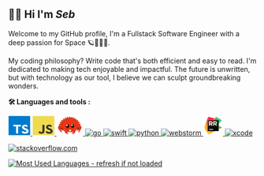## 🧔‍♂️ Hi I'm _Seb_  

Welcome to my GitHub profile, I'm a Fullstack Software Engineer with a deep passion for Space 🪐🧑🏻‍🚀. 

My coding philosophy? Write code that's both efficient and easy to read. I'm dedicated to making tech enjoyable and impactful.
The future is unwritten, but with technology as our tool, I believe we can sculpt groundbreaking wonders.

**🛠 Languages and tools :**
<div >
<p>

[//]: # (<a href="https://www.rust-lang.org/" target="_blank"> <img src="https://rust-lang.org/logos/rust-logo-512x512.png" alt="rust" title="rust" width="40" height="40"/> </a> )
[//]: # (<a href="https://www.rust-lang.org/" target="_blank"> <img src="./assets/rust_icon.svg" alt="rust" title="rust" width="40" height="40"/> </a> )
[//]: # (<a href="https://www.rust-lang.org/" target="_blank"> <img src="./assets/rust_icon_2.png" alt="rust" title="rust" width="44" /> </a> )

<a href="https://www.typescriptlang.org/" target="_blank"> <img src="https://raw.githubusercontent.com/devicons/devicon/master/icons/typescript/typescript-original.svg" alt="typescript" title="typescript" width="45" height="40"/> </a>
<a href="https://developer.mozilla.org/en-US/docs/Web/JavaScript" target="_blank"> <img src="https://raw.githubusercontent.com/devicons/devicon/master/icons/javascript/javascript-original.svg" alt="javascript" title="javascript" width="45" height="40"/> </a> 
<a href="https://www.rust-lang.org/" target="_blank"> <img src="./assets/rust_icon_3.png" alt="rust" title="rust" width="54"/> </a> 
<a href="https://go.dev/" target="_blank"> <img src="https://cdn.jsdelivr.net/gh/devicons/devicon/icons/go/go-original.svg" alt="go" title="go" width="40" height="40"/> </a> 
<a href="https://www.swift.org/" target="_blank"> <img src="https://cdn.jsdelivr.net/gh/devicons/devicon/icons/swift/swift-original.svg" alt="swift" title="swift" width="45" height="40"/> </a> 
<a href="https://www.python.org/" target="_blank"> <img src="https://cdn.jsdelivr.net/gh/devicons/devicon/icons/python/python-original.svg" alt="python" title="python" width="45" height="40"/> </a> 
<a href="https://www.jetbrains.com/webstorm/" target="_blank"> <img src="https://upload.wikimedia.org/wikipedia/commons/c/c0/WebStorm_Icon.svg" alt="webstorm" title="webstorm" width="40" height="40"/> </a> 
<a href="https://www.jetbrains.com/rust/" target="_blank"> <img src="./assets/rust_rover_icon.svg" alt="rust rover" title="rust rover" width="40" height="40"/> </a> 
<a href="https://developer.apple.com/xcode/" target="_blank"> <img src="https://cdn.jsdelivr.net/gh/devicons/devicon/icons/xcode/xcode-original.svg" alt="xcode" title="xcode" width="40" height="40"/> </a> 

[//]: # (<a href="https://reactjs.org/" target="_blank"> <img src="https://raw.githubusercontent.com/devicons/devicon/master/icons/react/react-original.svg" alt="react" title="react" width="40" height="40"/> </a> )
[//]: # (<a href="https://nextjs.org/" target="_blank"> <img src="https://d2nir1j4sou8ez.cloudfront.net/wp-content/uploads/2021/12/nextjs-boilerplate-logo.png" alt="next" title="next" width="40" height="40"/> </a>)
[//]: # (<a href="https://nodejs.org" target="_blank"> <img src="https://raw.githubusercontent.com/devicons/devicon/master/icons/nodejs/nodejs-original.svg" alt="nodejs" title="nodejs" width="40" height="40"/> </a> )
[//]: # (<a href="https://graphql.org/" target="_blank"> <img src="https://www.vectorlogo.zone/logos/graphql/graphql-icon.svg" alt="graphql" title="graphql" width="40" height="40"/> </a> )
[//]: # (<a href="https://www.docker.com/" target="_blank"> <img src="https://raw.githubusercontent.com/devicons/devicon/master/icons/docker/docker-original.svg" alt="docker" title="docker" width="40" height="40"/> </a> )
[//]: # (<a href="https://kubernetes.io/" target="_blank"> <img src="https://www.vectorlogo.zone/logos/kubernetes/kubernetes-icon.svg" alt="k8" title="k8" width="40" height="40"/> </a> )
</p>

[![stackoverflow.com](https://stackoverflow.com/users/flair/7857368.png?theme=dark)](https://stackoverflow.com/users/7857368/sebmaz)

[//]: # (<p>)

[//]: # (<a href="https://aws.amazon.com/" target="_blank"> <img src="https://www.vectorlogo.zone/logos/amazon_aws/amazon_aws-icon.svg" alt="aws" title="aws" width="40" height="40"/> </a> )
[//]: # (<a href="https://firebase.google.com/" target="_blank"> <img src="https://www.vectorlogo.zone/logos/firebase/firebase-icon.svg" alt="firebase" title="firebase" width="40" height="40"/> </a> )
[//]: # (<a href="https://www.mongodb.com/" target="_blank"> <img src="https://raw.githubusercontent.com/devicons/devicon/master/icons/mongodb/mongodb-original.svg" alt="mongodb" title="mongodb" width="40" height="40"/> </a> )
[//]: # (<a href="https://www.prisma.io/" target="_blank"> <img src="https://raw.githubusercontent.com/vscode-icons/vscode-icons/master/icons/file_type_prisma.svg" alt="prisma" title="prisma" width="40" height="40"/> </a> )
[//]: # (<a href="https://redis.io/" target="_blank"> <img src="https://raw.githubusercontent.com/devicons/devicon/master/icons/redis/redis-original.svg" alt="redis" title="redis" width="40" height="40"/> </a> )
[//]: # (<a href="https://www.npmjs.com/" target="_blank"> <img src="https://raw.githubusercontent.com/devicons/devicon/master/icons/npm/npm-original-wordmark.svg" alt="npm" title="npm" width="40" height="40"/> </a> )
[//]: # (<a href="https://www.gatsbyjs.com/" target="_blank"> <img src="https://raw.githubusercontent.com/devicons/devicon/master/icons/gatsby/gatsby-original.svg" alt="gatsby" title="gatsby" width="40" height="40"/> </a> )
[//]: # (<a href="https://nestjs.com/" target="_blank"> <img src="https://raw.githubusercontent.com/devicons/devicon/master/icons/nestjs/nestjs-plain.svg" alt="nestjs" title="nestjs" width="40" height="40"/> </a>)
[//]: # (<a href="https://redux.js.org/" target="_blank"> <img src="https://raw.githubusercontent.com/devicons/devicon/master/icons/redux/redux-original.svg" alt="redux" title="redux" width="40" height="40"/> </a> )
[//]: # (<a href="https://electronjs.org/" target="_blank"> <img src="https://raw.githubusercontent.com/devicons/devicon/master/icons/electron/electron-original.svg" alt="electron" title="electron" width="40" height="40"/> </a> )
[//]: # (<a href="https://vuejs.org/" target="_blank"> <img src="https://raw.githubusercontent.com/devicons/devicon/master/icons/vuejs/vuejs-original.svg" alt="vue" title="vue" width="40" height="40"/> </a>)
[//]: # (<a href="https://pptr.dev/" target="_blank"> <img src="https://www.vectorlogo.zone/logos/pptrdev/pptrdev-official.svg" alt="puppeteer" title="puppeteer" width="40" height="40"/> </a> )
[//]: # (</p>)

[//]: # (<p>)

[//]: # (<a href="https://d3js.org/" target="_blank"> <img src="https://raw.githubusercontent.com/devicons/devicon/master/icons/d3js/d3js-original.svg" alt="d3js" title="d3js" width="40" height="40"/> </a> )
[//]: # (<a href="https://www.heroku.com/" target="_blank"> <img src="https://raw.githubusercontent.com/devicons/devicon/master/icons/heroku/heroku-original.svg" alt="heroku" title="heroku" width="40" height="40"/> </a> )
[//]: # (<a href="https://www.w3.org/html/" target="_blank"> <img src="https://raw.githubusercontent.com/devicons/devicon/master/icons/html5/html5-original.svg" alt="html5" title="html5" width="40" height="40"/> </a> )
[//]: # (<a href="https://www.w3schools.com/css/" target="_blank"> <img src="https://raw.githubusercontent.com/devicons/devicon/master/icons/css3/css3-original.svg" alt="css3" title="css3" width="40" height="40"/> </a> )
[//]: # (<a href="https://sass-lang.com" target="_blank"> <img src="https://raw.githubusercontent.com/devicons/devicon/master/icons/sass/sass-original.svg" alt="sass" title="sass" width="40" height="40"/> </a> )
[//]: # (<a href="https://babeljs.io/" target="_blank"> <img src="https://raw.githubusercontent.com/devicons/devicon/master/icons/babel/babel-original.svg" alt="babel" title="babel" width="40" height="40"/> </a> )
[//]: # (<a href="https://webpack.js.org" target="_blank"> <img src="https://raw.githubusercontent.com/devicons/devicon/master/icons/webpack/webpack-original.svg" alt="webpack" title="webpack" width="40" height="40"/> </a>)
[//]: # (<a href="https://jestjs.io" target="_blank"> <img src="https://www.vectorlogo.zone/logos/jestjsio/jestjsio-icon.svg" alt="jest" title="jest" width="40" height="40"/> </a>)
[//]: # (<a href="https://www.adobe.com/products/illustrator.html" target="_blank"> <img src="https://raw.githubusercontent.com/devicons/devicon/master/icons/illustrator/illustrator-plain.svg" alt="illustrator" title="illustrator" width="40" height="40"/> </a> )
[//]: # (<a href="https://www.adobe.com/products/photoshop.html" target="_blank"> <img src="https://raw.githubusercontent.com/devicons/devicon/master/icons/photoshop/photoshop-plain.svg" alt="photoshop" title="photoshop" width="40" height="40"/> </a> )
[//]: # (<a href="https://www.figma.com/" target="_blank"> <img src="https://www.vectorlogo.zone/logos/figma/figma-icon.svg" alt="figma" title="figma" width="40" height="40"/> </a> )
[//]: # (<a href="https://www.sketch.com/" target="_blank"> <img src="https://www.vectorlogo.zone/logos/sketchapp/sketchapp-icon.svg" alt="sketch" title="sketch" width="40" height="40"/> </a> )
[//]: # (</p>)
</div>

[//]: # ([![Top Langs]&#40;https://github-readme-stats-sebmaz93.vercel.app/api/top-langs/?username=sebmaz93&langs_count=8&layout=compact&theme=radical&count_private=true&hide=html,vue,scss&bg_color=30,e96443,904e95&title_color=fff&text_color=fff&#41;]&#40;https://github.com/sebmaz93/github-readme-stats&#41;)
[//]: # ([![Top Langs]&#40;https://github-readme-stats-sebmaz93.vercel.app/api/top-langs/?username=sebmaz93&langs_count=8&layout=compact&theme=radical&count_private=true&hide=html,shell,powershell,vue,scss&bg_color=30,e96443,904e95&title_color=fff&text_color=fff&size_weight=0.5&count_weight=0.5&#41;]&#40;https://github.com/sebmaz93/github-readme-stats&#41;)

[//]: [![roadmap.sh](https://api.roadmap.sh/v1-badge/wide/64ff5b3d5ce9f4ca58b52411?variant=dark)](https://roadmap.sh)

[![Most Used Languages - refresh if not loaded](https://github-readme-stats-sebmaz93.vercel.app/api/top-langs/?username=sebmaz93&langs_count=8&layout=compact&theme=dracula&count_private=true&hide=html,shell,powershell,vue,scss&size_weight=0.5&count_weight=0.5)](https://github.com/sebmaz93/github-readme-stats)

[//]: # ([![sebmaz93's github stats]&#40;https://github-readme-stats-sebmaz93.vercel.app/api?username=sebmaz93&count_private=tru&show_icons=true&include_all_commits=true&theme=radical&bg_color=30,e96443,904e95&title_color=fff&text_color=fff&#41;]&#40;https://github.com/sebmaz93/github-readme-stats&#41;)

[//]: # (![trophy]&#40;https://github-profile-trophy.vercel.app/?username=sebmaz93&theme=monokai&row=2&column=3&margin-w=15&margin-h=15&#41;]&#40;https://github.com/sebmaz93/github-profile-trophy&#41;&#41;)
